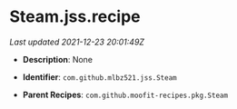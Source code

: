 # Steam.jss.recipe

_Last updated 2021-12-23 20:01:49Z_

- **Description**: None

- **Identifier**: `com.github.mlbz521.jss.Steam`

- **Parent Recipes**: `com.github.moofit-recipes.pkg.Steam`
